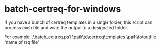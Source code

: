 # batch-certreq-for-windows

If you have a bunch of certreq templates in a single folder, this script can process each file and write the output to a designated folder. 

For example: .\batch_certreq.ps1 \path\to\certreq\templates \path\to\outfile 'name of req file'
